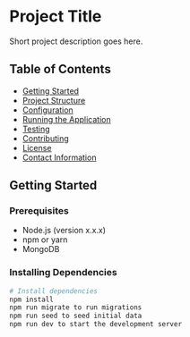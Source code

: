 # Project Title

Short project description goes here.

## Table of Contents

- [Getting Started](#getting-started)
- [Project Structure](#project-structure)
- [Configuration](#configuration)
- [Running the Application](#running-the-application)
- [Testing](#testing)
- [Contributing](#contributing)
- [License](#license)
- [Contact Information](#contact-information)

## Getting Started

### Prerequisites

- Node.js (version x.x.x)
- npm or yarn
- MongoDB

### Installing Dependencies

```bash
# Install dependencies
npm install
npm run migrate to run migrations
npm run seed to seed initial data
npm run dev to start the development server